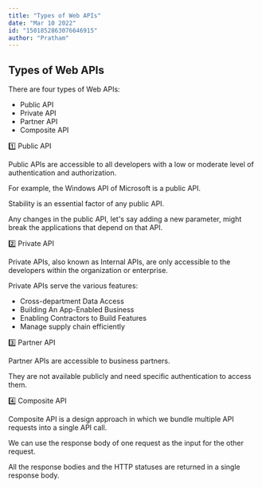 ```yaml
---
title: "Types of Web APIs"
date: "Mar 10 2022"
id: "1501852863076646915"
author: "Pratham"
---
```


## Types of Web APIs

<Tweet>

There are four types of Web APIs: 

- Public API
- Private API
- Partner API
- Composite API

</Tweet>

<Tweet>

1️⃣ Public API

Public APIs are accessible to all developers with a low or moderate level of authentication and authorization.

For example, the Windows API of Microsoft is a public API.

</Tweet>

<Tweet>

Stability is an essential factor of any public API.

Any changes in the public API, let's say adding a new parameter, might break the applications that depend on that API.

</Tweet>

<Tweet>

2️⃣ Private API

Private APIs, also known as Internal APIs, are only accessible to the developers within the organization or enterprise.

</Tweet>

<Tweet>

Private APIs serve the various features:

- Cross-department Data Access
- Building An App-Enabled Business
- Enabling Contractors to Build Features
- Manage supply chain efficiently

</Tweet>

<Tweet>

3️⃣ Partner API

Partner APIs are accessible to business partners.

They are not available publicly and need specific authentication to access them.

</Tweet>

<Tweet>

4️⃣ Composite API

Composite API is a design approach in which we bundle multiple API requests into a single API call.

</Tweet>

<Tweet>

We can use the response body of one request as the input for the other request.

All the response bodies and the HTTP statuses are returned in a single response body.

</Tweet>
